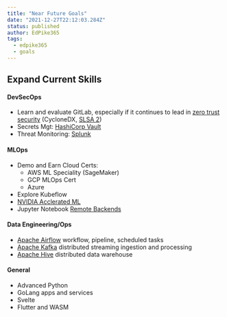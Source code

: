```yaml
---
title: "Near Future Goals"
date: "2021-12-27T22:12:03.284Z"
status: published
author: EdPike365
tags:
  - edpike365
  - goals
---
```


<!-- excerpt-end -->

## Expand Current Skills

#### DevSecOps

- Learn and evaluate GitLab, especially if it continues to lead in [zero trust security](https://docs.gitlab.com/ee/user/application_security/security_dashboard/) (CycloneDX, [SLSA 2](https://about.gitlab.com/releases/2022/06/22/gitlab-15-1-released/))
- Secrets Mgt: [HashiCorp Vault](https://www.vaultproject.io/)
- Threat Monitoring: [Splunk](https://www.splunk.com/)

#### MLOps

- Demo and Earn Cloud Certs:
  - AWS ML Speciality (SageMaker)
  - GCP MLOps Cert
  - Azure
- Explore Kubeflow
- [NVIDIA Acclerated ML](https://www.nvidia.com/en-us/deep-learning-ai/solutions/machine-learning/)
- Jupyter Notebook [Remote Backends](https://docs.anaconda.com/free/anaconda/jupyter-notebooks/remote-jupyter-notebook/)

#### Data Engineering/Ops

- [Apache Airflow](https://airflow.apache.org/) workflow, pipeline, scheduled tasks
- [Apache Kafka](https://kafka.apache.org/) distributed streaming ingestion and processing
- [Apache Hive](https://hive.apache.org/) distributed data warehouse

#### General

- Advanced Python
- GoLang apps and services
- Svelte
- Flutter and WASM
